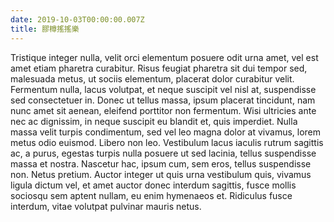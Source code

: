 ```yaml
---
date: 2019-10-03T00:00:00.007Z
title: 膠樽搖搖樂
---
```

Tristique integer nulla, velit orci elementum posuere odit urna amet, vel est amet etiam pharetra curabitur. Risus feugiat pharetra sit dui tempor sed, malesuada metus, ut sociis elementum, placerat dolor curabitur velit. Fermentum nulla, lacus volutpat, et neque suscipit vel nisl at, suspendisse sed consectetuer in. Donec ut tellus massa, ipsum placerat tincidunt, nam nunc amet sit aenean, eleifend porttitor non fermentum. Wisi ultricies ante nec ac dignissim, in neque suscipit eu blandit et, quis imperdiet. Nulla massa velit turpis condimentum, sed vel leo magna dolor at vivamus, lorem metus odio euismod. Libero non leo. Vestibulum lacus iaculis rutrum sagittis ac, a purus, egestas turpis nulla posuere ut sed lacinia, tellus suspendisse massa et nostra. Nascetur hac, ipsum cum, sem eros, tellus suspendisse non. Netus pretium. Auctor integer ut quis urna vestibulum quis, vivamus ligula dictum vel, et amet auctor donec interdum sagittis, fusce mollis sociosqu sem aptent nullam, eu enim hymenaeos et. Ridiculus fusce interdum, vitae volutpat pulvinar mauris netus.
